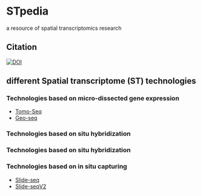 # STpedia
a resource of spatial transcriptomics research

## Citation
[![DOI](https://zenodo.org/badge/DOI/10.5281/zenodo.1117762.svg)](https://doi.org/10.5281/zenodo.1117762)

## different Spatial transcriptome (ST) technologies 

### Technologies based on micro-dissected gene expression

- [Tomo-Seq](https://linkinghub.elsevier.com/retrieve/pii/S0091679X16000078) 
- [Geo-seq](https://www.nature.com/articles/nprot.2017.003)

### Technologies based on situ hybridization

### Technologies based on situ hybridization

### Technologies based on in situ capturing

- [Slide-seq](https://science.sciencemag.org/content/363/6434/1463)
- [Slide-seqV2](https://www.nature.com/articles/s41587-020-0739-1)
